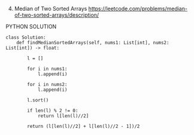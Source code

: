 4. Median of Two Sorted Arrays
https://leetcode.com/problems/median-of-two-sorted-arrays/description/


PYTHON SOLUTION

```
class Solution:
    def findMedianSortedArrays(self, nums1: List[int], nums2: List[int]) -> float:

        l = []

        for i in nums1:
            l.append(i)
        
        for i in nums2:
            l.append(i)
        
        l.sort()

        if len(l) % 2 != 0:
            return l[len(l)//2]
            
        return (l[len(l)//2] + l[len(l)//2 - 1])/2
        
        
        
```

